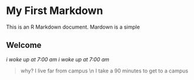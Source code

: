 # My First Markdown
This is an R Markdown document. Mardown is a simple 

## Welcome

*i woke up at 7:00 am*
_i woke up at 7:00 am_
>why? I live far from campus \n
>I take a 90 minutes to get to a campus




